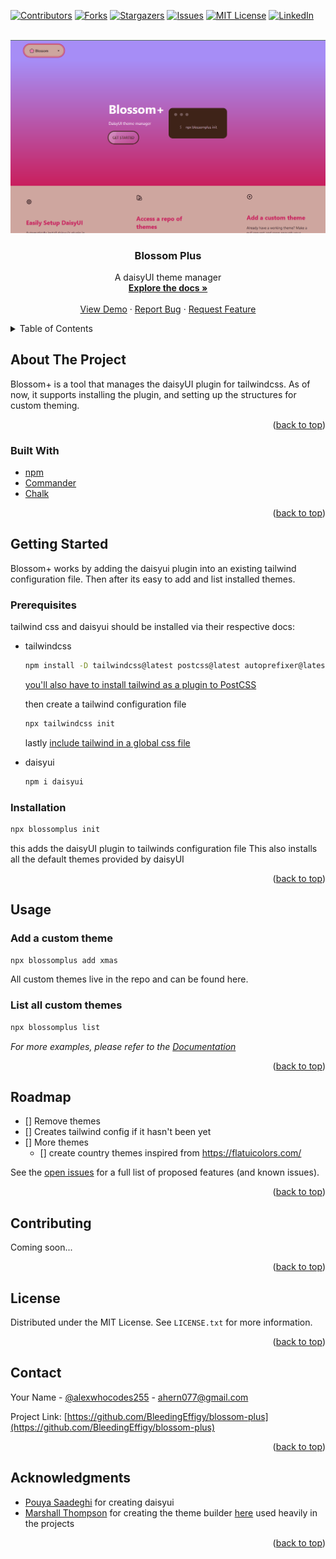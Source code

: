 <div id="top"></div>
<!--
*** Thanks for checking out the Best-README-Template. If you have a suggestion
*** that would make this better, please fork the repo and create a pull request
*** or simply open an issue with the tag "enhancement".
*** Don't forget to give the project a star!
*** Thanks again! Now go create something AMAZING! :D
-->



<!-- PROJECT SHIELDS -->
<!--
*** I'm using markdown "reference style" links for readability.
*** Reference links are enclosed in brackets [ ] instead of parentheses ( ).
*** See the bottom of this document for the declaration of the reference variables
*** for contributors-url, forks-url, etc. This is an optional, concise syntax you may use.
*** https://www.markdownguide.org/basic-syntax/#reference-style-links
-->
[![Contributors][contributors-shield]][contributors-url]
[![Forks][forks-shield]][forks-url]
[![Stargazers][stars-shield]][stars-url]
[![Issues][issues-shield]][issues-url]
[![MIT License][license-shield]][license-url]
[![LinkedIn][linkedin-shield]][linkedin-url]



<!-- PROJECT LOGO -->
<br />
<div align="center">
  <a href="https://github.com/BleedingEffigy/blossom-plus">
    <img src="https://github.com/BleedingEffigy/astro/blob/master/public/BlossomPlusOG.png?raw=true" alt="Logo">
  </a>

<h3 align="center">Blossom Plus</h3>

  <p align="center">
    A daisyUI theme manager
    <br />
    <a href="https://github.com/BleedingEffigy/blossom-plus"><strong>Explore the docs »</strong></a>
    <br />
    <br />
    <a href="https://blossomplus.netlify.app/">View Demo</a>
    ·
    <a href="https://github.com/BleedingEffigy/blossom-plus/issues">Report Bug</a>
    ·
    <a href="https://github.com/BleedingEffigy/blossom-plus/issues">Request Feature</a>
  </p>
</div>



<!-- TABLE OF CONTENTS -->
<details>
  <summary>Table of Contents</summary>
  <ol>
    <li>
      <a href="#about-the-project">About The Project</a>
      <ul>
        <li><a href="#built-with">Built With</a></li>
      </ul>
    </li>
    <li>
      <a href="#getting-started">Getting Started</a>
      <ul>
        <li><a href="#prerequisites">Prerequisites</a></li>
        <li><a href="#installation">Installation</a></li>
      </ul>
    </li>
    <li><a href="#usage">Usage</a></li>
    <li><a href="#roadmap">Roadmap</a></li>
    <li><a href="#contributing">Contributing</a></li>
    <li><a href="#license">License</a></li>
    <li><a href="#contact">Contact</a></li>
    <li><a href="#acknowledgments">Acknowledgments</a></li>
  </ol>
</details>



<!-- ABOUT THE PROJECT -->
## About The Project
Blossom+ is a tool that manages the daisyUI plugin for tailwindcss. As of now, it supports installing the plugin, and setting up the structures for custom theming.

<p align="right">(<a href="#top">back to top</a>)</p>



### Built With

* [npm](https://www.npmjs.com)
* [Commander](https://www.npmjs.com/package/commander)
* [Chalk](https://www.npmjs.com/package/chalk)

<p align="right">(<a href="#top">back to top</a>)</p>



<!-- GETTING STARTED -->
## Getting Started
Blossom+ works by adding the daisyui plugin into an existing tailwind configuration file. Then after its easy to add and list installed themes.

### Prerequisites

tailwind css and daisyui should be installed 
via their respective docs:

* tailwindcss
  ```sh
  npm install -D tailwindcss@latest postcss@latest autoprefixer@latest
  ```
  [you'll also have to install tailwind as a plugin to PostCSS](https://tailwindcss.com/docs/installation#add-tailwind-as-a-post-css-plugin)
  
  then create a tailwind configuration file
  ```sh
  npx tailwindcss init
  ```
  lastly [include tailwind in a global css file](https://tailwindcss.com/docs/installation#include-tailwind-in-your-css)
  
* daisyui
  ```sh
  npm i daisyui
  ```

### Installation

```sh
npx blossomplus init
```
this adds the daisyUI plugin to tailwinds configuration file
This also installs all the default themes provided by daisyUI

<p align="right">(<a href="#top">back to top</a>)</p>



<!-- USAGE EXAMPLES -->
## Usage

### Add a custom theme
```sh
npx blossomplus add xmas
```
All custom themes live in the repo and can be found here.

### List all custom themes
```sh
npx blossomplus list
```
_For more examples, please refer to the [Documentation](https://blossomplus.netlify.app/)_

<p align="right">(<a href="#top">back to top</a>)</p>



<!-- ROADMAP -->
## Roadmap

- [] Remove themes
- [] Creates tailwind config if it hasn't been yet
- [] More themes
    - [] create country themes inspired from https://flatuicolors.com/

See the [open issues](https://github.com/BleedingEffigy/blossom-plus/issues) for a full list of proposed features (and known issues).

<p align="right">(<a href="#top">back to top</a>)</p>



<!-- CONTRIBUTING -->
## Contributing

Coming soon...

<p align="right">(<a href="#top">back to top</a>)</p>



<!-- LICENSE -->
## License

Distributed under the MIT License. See `LICENSE.txt` for more information.

<p align="right">(<a href="#top">back to top</a>)</p>



<!-- CONTACT -->
## Contact

Your Name - [@alexwhocodes255](https://twitter.com/bleedingeffigy) - ahern077@gmail.com

Project Link: [https://github.com/BleedingEffigy/blossom-plus](https://github.com/BleedingEffigy/blossom-plus)

<p align="right">(<a href="#top">back to top</a>)</p>



<!-- ACKNOWLEDGMENTS -->
## Acknowledgments

* [Pouya Saadeghi](https://github.com/saadeghi) for creating daisyui
* [Marshall Thompson](https://github.com/marshallswain) for creating the theme builder [here](https://themes.ionevolve.com/) used heavily in the projects

<p align="right">(<a href="#top">back to top</a>)</p>



<!-- MARKDOWN LINKS & IMAGES -->
<!-- https://www.markdownguide.org/basic-syntax/#reference-style-links -->
[contributors-shield]: https://img.shields.io/github/contributors/BleedingEffigy/blossom-plus.svg?style=for-the-badge
[contributors-url]: https://github.com/BleedingEffigy/blossom-plus/graphs/contributors
[forks-shield]: https://img.shields.io/github/forks/BleedingEffigy/blossom-plus.svg?style=for-the-badge
[forks-url]: https://github.com/BleedingEffigy/blossom-plus/network/members
[stars-shield]: https://img.shields.io/github/stars/BleedingEffigy/blossom-plus.svg?style=for-the-badge
[stars-url]: https://github.com/BleedingEffigy/blossom-plus/stargazers
[issues-shield]: https://img.shields.io/github/issues/BleedingEffigy/blossom-plus.svg?style=for-the-badge
[issues-url]: https://github.com/BleedingEffigy/blossom-plus/issues
[license-shield]: https://img.shields.io/github/license/BleedingEffigy/blossom-plus.svg?style=for-the-badge
[license-url]: https://github.com/BleedingEffigy/blossom-plus/blob/master/LICENSE.txt
[linkedin-shield]: https://img.shields.io/badge/-LinkedIn-black.svg?style=for-the-badge&logo=linkedin&colorB=555
[linkedin-url]: https://linkedin.com/in/alex-hernandez-cloud-dev
[product-screenshot]: images/screenshot.png
